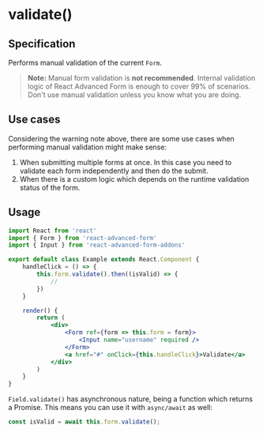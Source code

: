 # validate\(\)

## Specification

Performs manual validation of the current `Form`.

> **Note:** Manual form validation is **not recommended**. Internal validation logic of React Advanced Form is enough to cover 99% of scenarios. Don't use manual validation unless you know what you are doing.

## Use cases

Considering the warning note above, there are some use cases when performing manual validation might make sense:

1. When submitting multiple forms at once. In this case you need to validate each form independently and then do the submit.
2. When there is a custom logic which depends on the runtime validation status of the form.

## Usage

```jsx
import React from 'react'
import { Form } from 'react-advanced-form'
import { Input } from 'react-advanced-form-addons'

export default class Example extends React.Component {
    handleClick = () => {
        this.form.validate().then((isValid) => {
            //
        })
    }

    render() {
        return (
            <div>
                <Form ref={form => this.form = form}>
                    <Input name="username" required />
                </Form>
                <a href="#" onClick={this.handleClick}>Validate</a>
            </div>
        )
    }
}
```

`Field.validate()` has asynchronous nature, being a function which returns a Promise. This means you can use it with `async/await` as well:

```javascript
const isValid = await this.form.validate();
```

